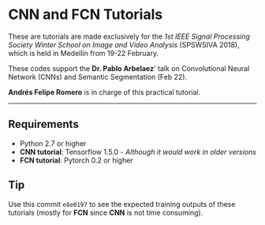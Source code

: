 # CNN and FCN Tutorials

These are tutorials are made exclusively for the *1st IEEE Signal Processing Society Winter School on Image and Video Analysis* (SPSWSIVA 2018), which is held in Medellín from 19-22 February.

These codes support the **Dr. Pablo Arbelaez**' talk on Convolutional Neural Network (CNNs) and Semantic Segmentation (Feb 22). 

**Andrés Felipe Romero** is in charge of this practical tutorial. 

----
## Requirements
- Python 2.7 or higher
- **CNN tutorial**: Tensorflow 1.5.0 - *Although it would work in older versions*
- **FCN tutorial**: Pytorch 0.2 or higher

## Tip
Use this commit `e8e0197` to see the expected training outputs of these tutorials (mostly for **FCN** since **CNN** is not time consuming). 
